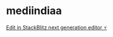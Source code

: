 # mediindiaa

[Edit in StackBlitz next generation editor ⚡️](https://stackblitz.com/~/github.com/Aarjav365/mediindiaa)